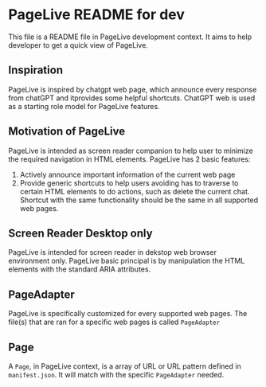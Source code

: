 # PageLive README for dev

This file is a README file in PageLive development context. It aims to help developer to get a quick view of PageLive.

## Inspiration

PageLive is inspired by chatgpt web page, which announce every response from chatGPT and itprovides some helpful shortcuts. ChatGPT web is used as a starting role model for PageLive features.

## Motivation of PageLive

PageLive is intended as screen reader companion to help user to minimize the required navigation in HTML elements. PageLive has 2 basic features:

1. Actively announce important information of the current web page
2. Provide generic shortcuts to help users avoiding has to traverse to certain HTML elements to do actions, such as delete the current chat. Shortcut with the same functionality should be the same in all supported web pages.

## Screen Reader Desktop only

PageLive is intended for screen reader in dekstop web browser environment only. PageLive basic principal is by manipulation the HTML elements with the standard ARIA attributes.

## PageAdapter

PageLive is specifically customized for every supported web pages. The file(s) that are ran for a specific web pages is called `PageAdapter`

## Page

A `Page`, in PageLive context, is a array of URL or URL pattern defined in `manifest.json`. It will match with the specific `PageAdapter` needed.
